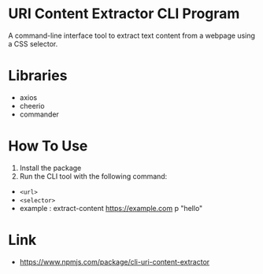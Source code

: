 # URI Content Extractor CLI Program

A command-line interface tool to extract text content from a webpage using a CSS selector.

# Libraries

- axios
- cheerio
- commander

# How To Use

1. Install the package
2. Run the CLI tool with the following command:

- `<url>`
- `<selector>`
- example : extract-content https://example.com p "hello"

# Link

- https://www.npmjs.com/package/cli-uri-content-extractor
